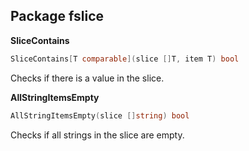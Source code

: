 ## Package fslice

__SliceContains__
```go
SliceContains[T comparable](slice []T, item T) bool
```
Checks if there is a value in the slice.

__AllStringItemsEmpty__
```go
AllStringItemsEmpty(slice []string) bool
```
Checks if all strings in the slice are empty.